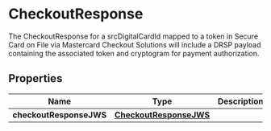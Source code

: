 

# CheckoutResponse

The CheckoutResponse for a srcDigitalCardId mapped to a token in Secure Card on File via Mastercard Checkout Solutions will include a DRSP payload containing the associated token and cryptogram for payment authorization.

## Properties

| Name | Type | Description | Notes |
|------------ | ------------- | ------------- | -------------|
|**checkoutResponseJWS** | [**CheckoutResponseJWS**](CheckoutResponseJWS.md) |  |  |



